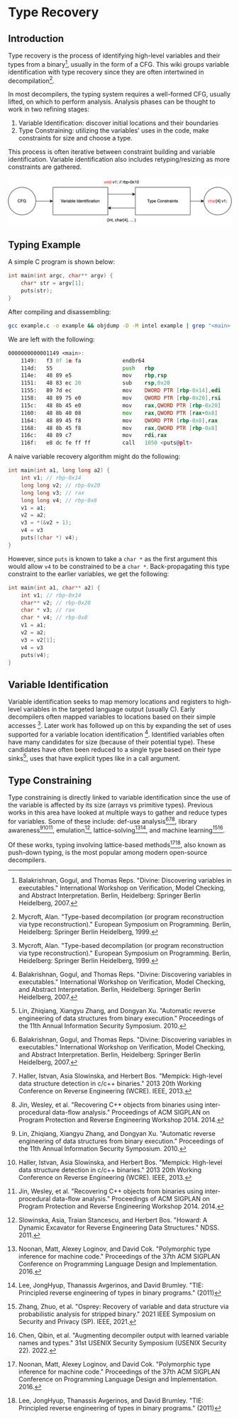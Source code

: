 # Type Recovery
## Introduction
Type recovery is the process of identifying high-level variables and their types from a binary[^1], usually in the form of a CFG.
This wiki groups variable identification with type recovery since they are often intertwined in decompilation[^2]. 

In most decompilers, the typing system requires a well-formed CFG, usually lifted, on which to perform analysis. 
Analysis phases can be thought to work in two refining stages:

1. Variable Identification: discover initial locations and their boundaries
2. Type Constraining: utilizing the variables' uses in the code, make constraints for size and choose a type.

This process is often iterative between constraint building and variable identification. 
Variable identification also includes retyping/resizing as more constraints are gathered. 

![](/static/img/typing.svg)

## Typing Example
A simple C program is shown below:
```c
int main(int argc, char** argv) {
    char* str = argv[1];
    puts(str);
}
```

After compiling and disassembling:
```bash
gcc example.c -o example && objdump -D -M intel example | grep "<main>:" -A 12
```

We are left with the following:
```asm
0000000000001149 <main>:
    1149:	f3 0f 1e fa          	endbr64
    114d:	55                   	push   rbp
    114e:	48 89 e5             	mov    rbp,rsp
    1151:	48 83 ec 20          	sub    rsp,0x20
    1155:	89 7d ec             	mov    DWORD PTR [rbp-0x14],edi
    1158:	48 89 75 e0          	mov    QWORD PTR [rbp-0x20],rsi
    115c:	48 8b 45 e0          	mov    rax,QWORD PTR [rbp-0x20]
    1160:	48 8b 40 08          	mov    rax,QWORD PTR [rax+0x8]
    1164:	48 89 45 f8          	mov    QWORD PTR [rbp-0x8],rax
    1168:	48 8b 45 f8          	mov    rax,QWORD PTR [rbp-0x8]
    116c:	48 89 c7             	mov    rdi,rax
    116f:	e8 dc fe ff ff       	call   1050 <puts@plt>
```

A naive variable recovery algorithm might do the following:
```c
int main(int a1, long long a2) {
    int v1; // rbp-0x14
    long long v2; // rbp-0x20
    long long v3; // rax
    long long v4; // rbp-0x8
    v1 = a1;
    v2 = a2;
    v3 = *(&v2 + 1);
    v4 = v3
    puts((char *) v4);
}
```

However, since `puts` is known to take a `char *` as the first argument this would allow `v4` to be constrained to be a `char *`.
Back-propagating this type constraint to the earlier variables, we get the following:
```c
int main(int a1, char** a2) {
    int v1; // rbp-0x14
    char** v2; // rbp-0x20
    char * v3; // rax
    char * v4; // rbp-0x8
    v1 = a1;
    v2 = a2;
    v3 = v2[1];
    v4 = v3
    puts(v4);
}
```

## Variable Identification
Variable identification seeks to map memory locations and registers to high-level variables in the targeted language output (usually C).
Early decompilers often mapped variables to locations based on their simple accesses [^2].
Later work has followed up on this by expanding the set of uses supported for a variable location identification [^1]. 
Identified variables often have many candidates for size (because of their potential type).
These candidates have often been reduced to a single type based on their type sinks[^3], uses that have explicit types like in a call argument. 

## Type Constraining
Type constraining is directly linked to variable identification since the use of the variable is affected by its size (arrays vs primitive types).
Previous works in this area have looked at multiple ways to gather and reduce types for variables.
Some of these include: def-use analysis[^1][^5][^6], library awareness[^3][^5][^6], emulation[^4], lattice-solving[^7][^8], and machine learning[^9][^10].

Of these works, typing involving lattice-based methods[^7][^8], also known as push-down typing, is the most popular among modern open-source decompilers. 


[^1]: Balakrishnan, Gogul, and Thomas Reps. "Divine: Discovering variables in executables." International Workshop on Verification, Model Checking, and Abstract Interpretation. Berlin, Heidelberg: Springer Berlin Heidelberg, 2007.
[^2]: Mycroft, Alan. "Type-based decompilation (or program reconstruction via type reconstruction)." European Symposium on Programming. Berlin, Heidelberg: Springer Berlin Heidelberg, 1999.
[^3]: Lin, Zhiqiang, Xiangyu Zhang, and Dongyan Xu. "Automatic reverse engineering of data structures from binary execution." Proceedings of the 11th Annual Information Security Symposium. 2010.
[^4]: Slowinska, Asia, Traian Stancescu, and Herbert Bos. "Howard: A Dynamic Excavator for Reverse Engineering Data Structures." NDSS. 2011.
[^5]: Haller, Istvan, Asia Slowinska, and Herbert Bos. "Mempick: High-level data structure detection in c/c++ binaries." 2013 20th Working Conference on Reverse Engineering (WCRE). IEEE, 2013.
[^6]: Jin, Wesley, et al. "Recovering C++ objects from binaries using inter-procedural data-flow analysis." Proceedings of ACM SIGPLAN on Program Protection and Reverse Engineering Workshop 2014. 2014.
[^7]: Noonan, Matt, Alexey Loginov, and David Cok. "Polymorphic type inference for machine code." Proceedings of the 37th ACM SIGPLAN Conference on Programming Language Design and Implementation. 2016.
[^8]: Lee, JongHyup, Thanassis Avgerinos, and David Brumley. "TIE: Principled reverse engineering of types in binary programs." (2011)
[^9]: Zhang, Zhuo, et al. "Osprey: Recovery of variable and data structure via probabilistic analysis for stripped binary." 2021 IEEE Symposium on Security and Privacy (SP). IEEE, 2021.
[^10]: Chen, Qibin, et al. "Augmenting decompiler output with learned variable names and types." 31st USENIX Security Symposium (USENIX Security 22). 2022.